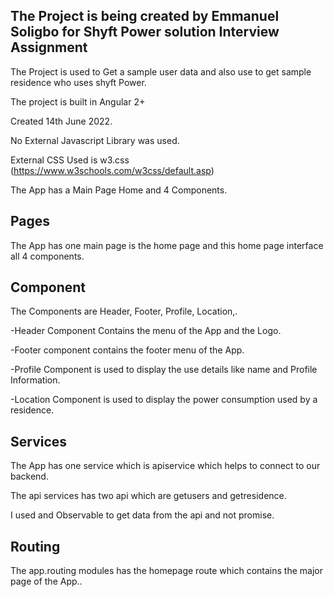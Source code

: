 ## The Project is being created by Emmanuel Soligbo for Shyft Power solution Interview Assignment

The Project is used to Get a sample user data and also use to get sample residence who uses shyft Power.

The project is built in Angular 2+

Created 14th June 2022.

No External Javascript Library was used.

External CSS Used is w3.css (https://www.w3schools.com/w3css/default.asp)

The App has a Main Page Home and 4 Components.

## Pages

The App has one main page is the home page and this home page interface all 4 components.

## Component

The Components are  Header, Footer,  Profile, Location,.

-Header Component Contains the menu of the App and the Logo.

-Footer component contains the footer menu of the App.

-Profile Component is used to display the use details like name and Profile Information.

-Location Component is used to display the power consumption used by a residence.

## Services

The App has one service which is apiservice which helps to connect to our backend.

The api services has two api which are getusers and getresidence.

I used and Observable to get data from the api and not promise.

## Routing

The app.routing modules has the homepage route which contains the major page of the App..
